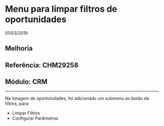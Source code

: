 # Menu para limpar filtros de oportunidades
01/03/2019
## Melhoria
## Referência: CHM29258
## Módulo: CRM
***

Na listagem de oportunidades, foi adicionado um submenu ao botão de filtros, para:

* Limpar Filtros
* Configurar Parâmetros